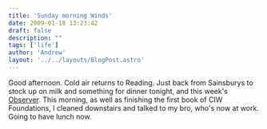 ```yaml
---
title: 'Sunday morning Winds'
date: 2009-01-18 13:23:42
draft: false
description: ""
tags: ['life']
author: 'Andrew'
layout: '../../layouts/BlogPost.astro'
---
```


Good afternoon. Cold air returns to Reading. Just back from Sainsburys to stock up on milk and something for dinner tonight, and this week's [Observer](http://observer.guardian.co.uk/ "Observer (UK)"). This morning, as well as finishing the first book of CIW Foundations, I cleaned downstairs and talked to my bro, who's now at work. Going to have lunch now.
